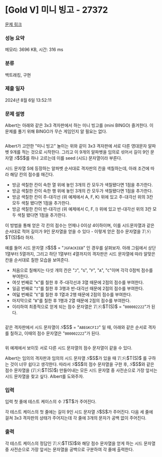 # [Gold V] 미니 빙고 - 27372 

[문제 링크](https://www.acmicpc.net/problem/27372) 

### 성능 요약

메모리: 3696 KB, 시간: 316 ms

### 분류

백트래킹, 구현

### 제출 일자

2024년 8월 6일 13:52:11

### 문제 설명

<p>Albert는 아래와 같은 3x3 격자판에서 하는 미니 빙고를 (mini BINGO) 즐겨한다. 이 문제를 풀기 위해 BINGO가 무슨 게임인지 알 필요는 없다.</p>

<p style="text-align: center;"><img alt="" src="https://upload.acmicpc.net/b999f7f2-3d41-42af-8ab3-a8a7563135a9/-/preview/"></p>

<p>Albert가 고안한 "미니 빙고" 놀이는 위와 같이 3x3 격자판에 서로 다른 영대문자 알파벳 9개를 적는 것으로 시작한다. 그리고 이 9개의 알파벳을 임의로 섞어서 길이 9인 문자열 <mjx-container class="MathJax" jax="CHTML" style="font-size: 109%; position: relative;"><mjx-math class="MJX-TEX" aria-hidden="true"><mjx-mi class="mjx-i"><mjx-c class="mjx-c1D446 TEX-I"></mjx-c></mjx-mi></mjx-math><mjx-assistive-mml unselectable="on" display="inline"><math xmlns="http://www.w3.org/1998/Math/MathML"><mi>S</mi></math></mjx-assistive-mml><span aria-hidden="true" class="no-mathjax mjx-copytext">$S$</span></mjx-container>를 하나 고르는데 이를 seed (시드) 문자열이라 부른다.</p>

<p>시드 문자열 S에 등장하는 알파벳 순서대로 격자판의 칸을 색칠하는데, 아래 조건에 따라 해당 칸의 점수를 매긴다.</p>

<ul>
	<li>방금 색칠한 칸이 속한 열 위에 놓인 3개의 칸 모두가 색칠됐다면 1점을 추가한다.</li>
	<li>방금 색칠한 칸이 속한 행 위에 놓인 3개의 칸 모두가 색칠됐다면 1점을 추가한다.</li>
	<li>방금 색칠한 칸이 주-대각선 (위 예제에서 A, F, K) 위에 있고 주-대각선 위의 3칸 모두 색칠 됐다면 1점을 추가한다.</li>
	<li>방금 색칠한 칸이 반-대각선 (위 예제에서 C, F, I) 위에 있고 반-대각선 위의 3칸 모두 색칠 됐다면 1점을 추가한다.</li>
</ul>

<p>이 방법을 통해 얻은 각 칸의 점수는 언제나 0이상 4이하이며, 이를 시드문자열과 같은 순서대로 적어 길이가 9인 문자열을 얻을 수 있다 - 이렇게 얻은 점수 문자열을 <mjx-container class="MathJax" jax="CHTML" style="font-size: 109%; position: relative;"><mjx-math class="MJX-TEX" aria-hidden="true"><mjx-mi class="mjx-i"><mjx-c class="mjx-c1D447 TEX-I"></mjx-c></mjx-mi><mjx-mo class="mjx-n"><mjx-c class="mjx-c28"></mjx-c></mjx-mo><mjx-mi class="mjx-i"><mjx-c class="mjx-c1D446 TEX-I"></mjx-c></mjx-mi><mjx-mo class="mjx-n"><mjx-c class="mjx-c29"></mjx-c></mjx-mo></mjx-math><mjx-assistive-mml unselectable="on" display="inline"><math xmlns="http://www.w3.org/1998/Math/MathML"><mi>T</mi><mo stretchy="false">(</mo><mi>S</mi><mo stretchy="false">)</mo></math></mjx-assistive-mml><span aria-hidden="true" class="no-mathjax mjx-copytext">$T(S)$</span></mjx-container>라 하자.</p>

<p>예를 들어 시드 문자열 <mjx-container class="MathJax" jax="CHTML" style="font-size: 109%; position: relative;"><mjx-math class="MJX-TEX" aria-hidden="true"><mjx-mi class="mjx-i"><mjx-c class="mjx-c1D446 TEX-I"></mjx-c></mjx-mi></mjx-math><mjx-assistive-mml unselectable="on" display="inline"><math xmlns="http://www.w3.org/1998/Math/MathML"><mi>S</mi></math></mjx-assistive-mml><span aria-hidden="true" class="no-mathjax mjx-copytext">$S$</span></mjx-container> = "<code>JGFACKIEB</code>" 인 경우를 살펴보자. 아래 그림에서 상단 1열부터 5열까지, 그리고 하단 1열부터 4열까지의 격자판은 시드 문자열에 따라 알맞은 칸을 순서대로 칠한 모습을 보여준다.</p>

<ul>
	<li>처음으로 칠해지는 다섯 개의 칸은 "<code>J</code>", "<code>G</code>", "<code>F</code>", "<code>A</code>", "<code>C</code>"이며 각각 0점씩 점수를 부여한다.</li>
	<li>여섯 번째로 "<code>K</code>"를 칠한 후 주-대각선과 3열 때문에 2점의 점수를 부여한다.</li>
	<li>일곱 번째로 "<code>I</code>"를 칠한 후 3행과 반-대각선 때문에 2점의 점수를 부여한다.</li>
	<li>여덟 번째로 "<code>E</code>"를 칠한 후 1열과 2행 때문에 2점의 점수를 부여한다.</li>
	<li>마지막으로 "<code>B</code>"를 칠한 후 1행과 2열 때문에 2점의 점수를 부여한다.</li>
	<li>이리하여 최종적으로 얻게 되는 점수 문자열은 <mjx-container class="MathJax" jax="CHTML" style="font-size: 109%; position: relative;"><mjx-math class="MJX-TEX" aria-hidden="true"><mjx-mi class="mjx-i"><mjx-c class="mjx-c1D447 TEX-I"></mjx-c></mjx-mi><mjx-mo class="mjx-n"><mjx-c class="mjx-c28"></mjx-c></mjx-mo><mjx-mi class="mjx-i"><mjx-c class="mjx-c1D446 TEX-I"></mjx-c></mjx-mi><mjx-mo class="mjx-n"><mjx-c class="mjx-c29"></mjx-c></mjx-mo></mjx-math><mjx-assistive-mml unselectable="on" display="inline"><math xmlns="http://www.w3.org/1998/Math/MathML"><mi>T</mi><mo stretchy="false">(</mo><mi>S</mi><mo stretchy="false">)</mo></math></mjx-assistive-mml><span aria-hidden="true" class="no-mathjax mjx-copytext">$T(S)$</span></mjx-container> = "<code>000002222</code>"가 된다.</li>
</ul>

<p style="text-align: center;"><img alt="" src="https://upload.acmicpc.net/8854d6db-c321-47aa-9390-0b4b8086fe4e/-/preview/"></p>

<p>같은 격자판에서 시드 문자열이 <mjx-container class="MathJax" jax="CHTML" style="font-size: 109%; position: relative;"><mjx-math class="MJX-TEX" aria-hidden="true"><mjx-mi class="mjx-i"><mjx-c class="mjx-c1D446 TEX-I"></mjx-c></mjx-mi></mjx-math><mjx-assistive-mml unselectable="on" display="inline"><math xmlns="http://www.w3.org/1998/Math/MathML"><mi>S</mi></math></mjx-assistive-mml><span aria-hidden="true" class="no-mathjax mjx-copytext">$S$</span></mjx-container> = "<code>ABEGKCFIJ</code>" 일 때, 아래와 같은 순서로 격자를 칠하고, 이때의 점수 문자열은 "<code>000002222</code>"가 된다.</p>

<p style="text-align: center;"><img alt="" src="https://upload.acmicpc.net/5527201e-3a8f-43e6-981e-18641434699a/-/preview/"></p>

<p>위 예제에서 보이듯 서로 다른 시드 문자열의 점수 문자열이 같을 수 있다.</p>

<p>Albert는 임의의 격자판과 임의의 시드 문자열 <mjx-container class="MathJax" jax="CHTML" style="font-size: 109%; position: relative;"><mjx-math class="MJX-TEX" aria-hidden="true"><mjx-mi class="mjx-i"><mjx-c class="mjx-c1D446 TEX-I"></mjx-c></mjx-mi></mjx-math><mjx-assistive-mml unselectable="on" display="inline"><math xmlns="http://www.w3.org/1998/Math/MathML"><mi>S</mi></math></mjx-assistive-mml><span aria-hidden="true" class="no-mathjax mjx-copytext">$S$</span></mjx-container>가 있을 때 <mjx-container class="MathJax" jax="CHTML" style="font-size: 109%; position: relative;"><mjx-math class="MJX-TEX" aria-hidden="true"><mjx-mi class="mjx-i"><mjx-c class="mjx-c1D447 TEX-I"></mjx-c></mjx-mi><mjx-mo class="mjx-n"><mjx-c class="mjx-c28"></mjx-c></mjx-mo><mjx-mi class="mjx-i"><mjx-c class="mjx-c1D446 TEX-I"></mjx-c></mjx-mi><mjx-mo class="mjx-n"><mjx-c class="mjx-c29"></mjx-c></mjx-mo></mjx-math><mjx-assistive-mml unselectable="on" display="inline"><math xmlns="http://www.w3.org/1998/Math/MathML"><mi>T</mi><mo stretchy="false">(</mo><mi>S</mi><mo stretchy="false">)</mo></math></mjx-assistive-mml><span aria-hidden="true" class="no-mathjax mjx-copytext">$T(S)$</span></mjx-container> 를 구하는 것이 너무 쉽다고 생각한다. 따라서 <mjx-container class="MathJax" jax="CHTML" style="font-size: 109%; position: relative;"><mjx-math class="MJX-TEX" aria-hidden="true"><mjx-mi class="mjx-i"><mjx-c class="mjx-c1D446 TEX-I"></mjx-c></mjx-mi></mjx-math><mjx-assistive-mml unselectable="on" display="inline"><math xmlns="http://www.w3.org/1998/Math/MathML"><mi>S</mi></math></mjx-assistive-mml><span aria-hidden="true" class="no-mathjax mjx-copytext">$S$</span></mjx-container>의 점수 문자열을 구한 후, <mjx-container class="MathJax" jax="CHTML" style="font-size: 109%; position: relative;"><mjx-math class="MJX-TEX" aria-hidden="true"><mjx-mi class="mjx-i"><mjx-c class="mjx-c1D446 TEX-I"></mjx-c></mjx-mi></mjx-math><mjx-assistive-mml unselectable="on" display="inline"><math xmlns="http://www.w3.org/1998/Math/MathML"><mi>S</mi></math></mjx-assistive-mml><span aria-hidden="true" class="no-mathjax mjx-copytext">$S$</span></mjx-container>와 같은 점수 문자열을 (<mjx-container class="MathJax" jax="CHTML" style="font-size: 109%; position: relative;"><mjx-math class="MJX-TEX" aria-hidden="true"><mjx-mi class="mjx-i"><mjx-c class="mjx-c1D447 TEX-I"></mjx-c></mjx-mi><mjx-mo class="mjx-n"><mjx-c class="mjx-c28"></mjx-c></mjx-mo><mjx-mi class="mjx-i"><mjx-c class="mjx-c1D446 TEX-I"></mjx-c></mjx-mi><mjx-mo class="mjx-n"><mjx-c class="mjx-c29"></mjx-c></mjx-mo></mjx-math><mjx-assistive-mml unselectable="on" display="inline"><math xmlns="http://www.w3.org/1998/Math/MathML"><mi>T</mi><mo stretchy="false">(</mo><mi>S</mi><mo stretchy="false">)</mo></math></mjx-assistive-mml><span aria-hidden="true" class="no-mathjax mjx-copytext">$T(S)$</span></mjx-container>) 만들어내는 모든 시드 문자열 중 사전순으로 가장 앞서는 시드 문자열을 찾고 싶다. Albert를 도와주자.</p>

### 입력 

 <p>입력 첫 줄에 테스트 케이스의 수 <mjx-container class="MathJax" jax="CHTML" style="font-size: 109%; position: relative;"><mjx-math class="MJX-TEX" aria-hidden="true"><mjx-mi class="mjx-i"><mjx-c class="mjx-c1D447 TEX-I"></mjx-c></mjx-mi></mjx-math><mjx-assistive-mml unselectable="on" display="inline"><math xmlns="http://www.w3.org/1998/Math/MathML"><mi>T</mi></math></mjx-assistive-mml><span aria-hidden="true" class="no-mathjax mjx-copytext">$T$</span></mjx-container>가 주어진다.</p>

<p>각 테스트 케이스의 첫 줄에는 길이 9인 시드 문자열 <mjx-container class="MathJax" jax="CHTML" style="font-size: 109%; position: relative;"><mjx-math class="MJX-TEX" aria-hidden="true"><mjx-mi class="mjx-i"><mjx-c class="mjx-c1D446 TEX-I"></mjx-c></mjx-mi></mjx-math><mjx-assistive-mml unselectable="on" display="inline"><math xmlns="http://www.w3.org/1998/Math/MathML"><mi>S</mi></math></mjx-assistive-mml><span aria-hidden="true" class="no-mathjax mjx-copytext">$S$</span></mjx-container>가 주어진다. 다음 세 줄에 걸쳐 3x3 격자판의 상태가 주어지는데 각 줄에 3개의 문자가 공백 없이 주어진다.</p>

### 출력 

 <p>각 테스트 케이스의 정답인 <mjx-container class="MathJax" jax="CHTML" style="font-size: 109%; position: relative;"><mjx-math class="MJX-TEX" aria-hidden="true"><mjx-mi class="mjx-i"><mjx-c class="mjx-c1D447 TEX-I"></mjx-c></mjx-mi><mjx-mo class="mjx-n"><mjx-c class="mjx-c28"></mjx-c></mjx-mo><mjx-mi class="mjx-i"><mjx-c class="mjx-c1D446 TEX-I"></mjx-c></mjx-mi><mjx-mo class="mjx-n"><mjx-c class="mjx-c29"></mjx-c></mjx-mo></mjx-math><mjx-assistive-mml unselectable="on" display="inline"><math xmlns="http://www.w3.org/1998/Math/MathML"><mi>T</mi><mo stretchy="false">(</mo><mi>S</mi><mo stretchy="false">)</mo></math></mjx-assistive-mml><span aria-hidden="true" class="no-mathjax mjx-copytext">$T(S)$</span></mjx-container>와 해당 점수 문자열을 얻게 하는 시드 문자열 중 사전순으로 가장 앞서는 문자열을 공백으로 구분하여 각 줄에 출력한다.</p>

